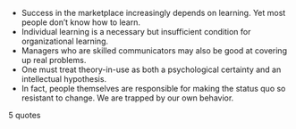  - Success in the marketplace increasingly depends on learning. Yet most people don’t know how to learn.
 - Individual learning is a necessary but insufficient condition for organizational learning.
 - Managers who are skilled communicators may also be good at covering up real problems.
 - One must treat theory-in-use as both a psychological certainty and an intellectual hypothesis.
 - In fact, people themselves are responsible for making the status quo so resistant to change. We are trapped by our own behavior.

5 quotes